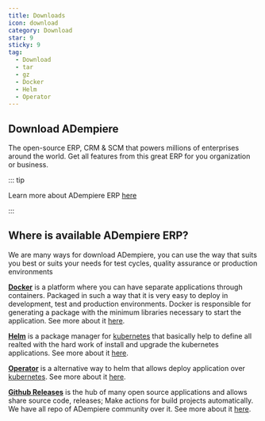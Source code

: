 ```yaml
---
title: Downloads
icon: download
category: Download
star: 9
sticky: 9
tag:
  - Download
  - tar
  - gz
  - Docker
  - Helm
  - Operator
---
```


## Download ADempiere
The open-source ERP, CRM & SCM that powers millions of enterprises around the world. Get all features from this great ERP for you organization or business.

::: tip

Learn more about ADempiere ERP [here](../docs)

:::

## Where is available ADempiere ERP?
We are many ways for download ADempiere, you can use the way that suits you best or suits your needs for test cycles, quality assurance or production environments

[**Docker**](https://www.docker.com/) is a platform where you can have separate applications through containers. Packaged in such a way that it is very easy to deploy in development, test and production environments. Docker is responsible for generating a package with the minimum libraries necessary to start the application. See more about it [here](docker.md).

[**Helm**](https://helm.sh/) is a package manager for [kubernetes](https://kubernetes.io/) that basically help to define all realted with the hard work of install and upgrade the kubernetes applications. See more about it [here](helm.md).

[**Operator**](https://operatorhub.io/) is a alternative way to helm that allows deploy application over [kubernetes](https://kubernetes.io/). See more about it [here](operator.md).

[**Github Releases**](https://github.com/adempiere) is the hub of many open source applications and allows share source code, releases; Make actions for build projects automatically. We have all repo of ADempiere community over it. See more about it [here](binary.md).

